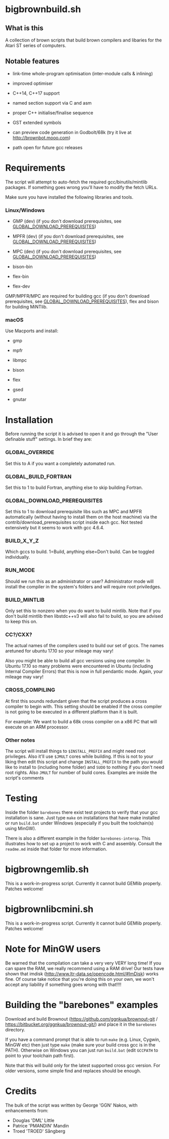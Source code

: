 # bigbrownbuild.sh

## What is this

A collection of brown scripts that build brown compilers and libaries for the Atari ST series of computers.

## Notable features

* link-time whole-program optimisation (inter-module calls & inlining)

* improved optimiser

* C++14, C++17 support

* named section support via C and asm

* proper C++ initialise/finalise sequence

* GST extended symbols

* can preview code generation in Godbolt/68k (try it live at http://brownbot.mooo.com)

* path open for future gcc releases

# Requirements

The script will attempt to auto-fetch the required gcc/binutils/mintlib packages. If something goes wrong you'll have to modify the fetch URLs.

Make sure you have installed the following libraries and tools.

### Linux/Windows

* GMP (dev) (if you don't download prerequisites, see [GLOBAL_DOWNLOAD_PREREQUISITES](#GLOBAL_DOWNLOAD_PREREQUISITES))

* MPFR (dev) (if you don't download prerequisites, see [GLOBAL_DOWNLOAD_PREREQUISITES](#GLOBAL_DOWNLOAD_PREREQUISITES))

* MPC (dev) (if you don't download prerequisites, see [GLOBAL_DOWNLOAD_PREREQUISITES](#GLOBAL_DOWNLOAD_PREREQUISITES))

* bison-bin

* flex-bin

* flex-dev

GMP/MPFR/MPC are required for building gcc (if you don't download prerequisites, see [GLOBAL_DOWNLOAD_PREREQUISITES](#GLOBAL_DOWNLOAD_PREREQUISITES)), flex and bison for building MiNTlib.

### macOS

Use Macports and install:

* gmp

* mpfr

* libmpc

* bison

* flex

* gsed

* gnutar

# Installation

Before running the script it is advised to open it and go through the "User definable stuff" settings. In brief they are:

### GLOBAL_OVERRIDE

Set this to A if you want a completely automated run.
    
### GLOBAL_BUILD_FORTRAN

Set this to 1 to build Fortran, anything else to skip building Fortran.

### GLOBAL_DOWNLOAD_PREREQUISITES

Set this to 1 to download prerequisite libs such as MPC and MPFR automatically (without having to install them on the host machine) via the contrib/download_prerequisites script inside each gcc. Not tested extensively but it seems to work with gcc 4.6.4.

### BUILD_X_Y_Z

Which gccs to build. 1=Build, anything else=Don't build. Can be toggled individually.

### RUN_MODE

Should we run this as an administrator or user? Administrator mode will install the compiler in the system's folders and will require root priviledges.

### BUILD_MINTLIB

Only set this to nonzero when you do want to build mintlib. Note that if you don't build mintlib then libstdc++v3 will also fail to build, so you are advised to keep this on.
    
### CC?/CXX?

The actual names of the compilers used to build our set of gccs. The names aretuned for ubuntu 17.10 so your mileage may vary!

Also you might be able to build all gcc versions using one compiler. In Ubuntu 17.10 so many problems were encountered in Ubuntu (including Internal Compiler Errors) that this is now in full pendantic mode. Again, your mileage may vary!

### CROSS_COMPILING

At first this sounds redundant given that the script produces a cross compiler to begin with. This setting should be enabled if the cross compiler is not going to be executed in a different platform than it is built.

For example: We want to build a 68k cross compiler on a x86 PC that will execute on an ARM processor.

### Other notes
The script will install things to ```$INSTALL_PREFIX``` and might need root privileges. Also it'll use ```$JMULT``` cores while building. If this is not to your liking then edit this script and change ```INSTALL_PREFIX``` to the path you would like to install to (including home folder) and ```SUDO``` to nothing if you don't need root rights. Also ```JMULT``` for number of build cores. Examples are inside the script's comments

# Testing

Inside the folder ```barebones``` there exist test projects to verify that your gcc installation is sane. Just type ```make``` on installations that have make installed or run ```build.bat``` under Windows (especially if you built the toolchain(s) using MinGW).

There is also a different example in the folder ```barebones-interop```. This illustrates how to set up a project to work with C and assembly. Consult the ```readme.md``` inside that folder for more information.

# bigbrowngemlib.sh

This is a work-in-progress script. Currently it cannot build GEMlib properly. Patches welcome!

# bigbrownlibcmini.sh

This is a work-in-progress script. Currently it cannot build GEMlib properly. Patches welcome!

# Note for MinGW users

Be warned that the compilation can take a very very VERY long time! If you can spare the RAM, we really recommend using a RAM drive! Our tests have shown that imdisk (http://www.ltr-data.se/opencode.html/#ImDisk) works fine. Of course take notice that you're doing this on your own, we won't accept any liability if something goes wrong with that!!!!

# Building the "barebones" examples

Download and build Brownout (https://github.com/ggnkua/brownout-git / https://bitbucket.org/ggnkua/brownout-git/) and place it in the ```barebones``` directory.

If you have a command prompt that is able to run ```make``` (e.g. Linux, Cygwin, MinGW etc) then just type ```make``` (make sure your build cross gcc is in the PATH). Otherwise on Windows you can just run ```build.bat``` (edit ```GCCPATH``` to point to your toolchain path first).

Note that this will build only for the latest supported cross gcc version. For older versions, some simple find and replaces should be enough.

# Credits

The bulk of the script was written by George 'GGN' Nakos, with enhancements from:

* Douglas 'DML' Little
* Patrice 'PMANDIN' Mandin
* Troed 'TROED' Sångberg

